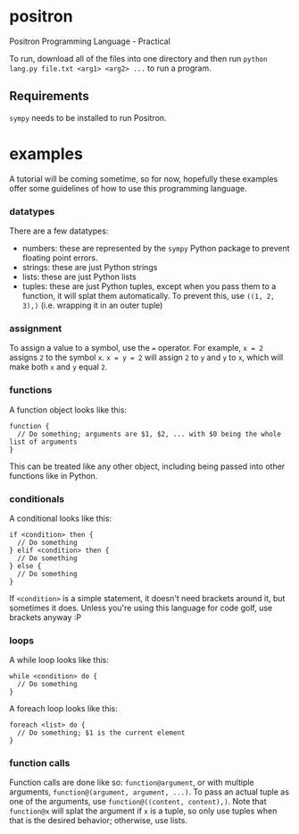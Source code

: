 # positron
Positron Programming Language - Practical

To run, download all of the files into one directory and then run `python lang.py file.txt <arg1> <arg2> ...` to run a program.

## Requirements
`sympy` needs to be installed to run Positron.

# examples
A tutorial will be coming sometime, so for now, hopefully these examples offer some guidelines of how to use this programming language.

### datatypes
There are a few datatypes:

- numbers: these are represented by the `sympy` Python package to prevent floating point errors.
- strings: these are just Python strings
- lists: these are just Python lists
- tuples: these are just Python tuples, except when you pass them to a function, it will splat them automatically. To prevent this, use `((1, 2, 3),)` (i.e. wrapping it in an outer tuple)

### assignment
To assign a value to a symbol, use the `=` operator. For example, `x = 2` assigns `2` to the symbol `x`. `x = y = 2` will assign `2` to `y` and `y` to `x`, which will make both `x` and `y` equal `2`.

### functions
A function object looks like this:

    function {
      // Do something; arguments are $1, $2, ... with $0 being the whole list of arguments
    }

This can be treated like any other object, including being passed into other functions like in Python.

### conditionals
A conditional looks like this:

    if <condition> then {
      // Do something
    } elif <condition> then {
      // Do something
    } else {
      // Do something
    }

If `<condition>` is a simple statement, it doesn't need brackets around it, but sometimes it does. Unless you're using this language for code golf, use brackets anyway :P

### loops
A while loop looks like this:

    while <condition> do {
      // Do something
    }

A foreach loop looks like this:

    foreach <list> do {
      // Do something; $1 is the current element
    }

### function calls
Function calls are done like so: `function@argument`, or with multiple arguments, `function@(argument, argument, ...)`. To pass an actual tuple as one of the arguments, use `function@((content, content),)`. Note that `function@x` will splat the argument if `x` is a tuple, so only use tuples when that is the desired behavior; otherwise, use lists.

